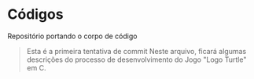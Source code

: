 # Códigos
Repositório portando o corpo de código
>Esta é a primeira tentativa de commit
Neste arquivo, ficará algumas descrições do processo de desenvolvimento do Jogo "Logo Turtle" em C.
